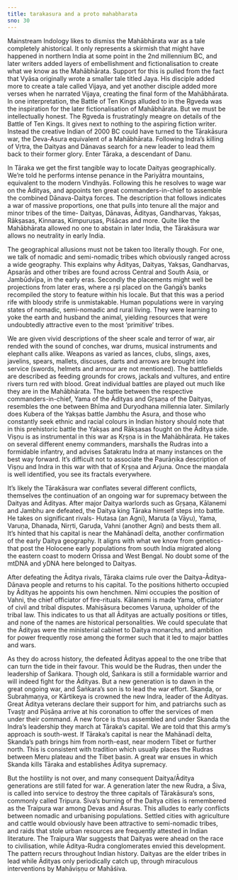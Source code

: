 ```yaml
---
title: tarakasura and a proto mahabharata
sno: 30
---
```


Mainstream Indology likes to dismiss the Mahābhārata war as a tale completely ahistorical. It only represents a skirmish that might have happened in northern India at some point in the 2nd millennium BC, and later writers added layers of embellishment and fictionalisation to create what we know as the Mahābhārata. Support for this is pulled from the fact that Vyāsa originally wrote a smaller tale titled Jaya. His disciple added more to create a tale called Vijaya, and yet another disciple added more verses when he narrated Vijaya, creating the final form of the Mahābhārata. In one interpretation, the Battle of Ten Kings alluded to in the Ṛgveda was the inspiration for the later fictionalisation of Mahābhārata. But we must be intellectually honest. The Ṛgveda is frustratingly meagre on details of the Battle of Ten Kings. It gives next to nothing to the aspiring fiction writer. Instead the creative Indian of 2000 BC could have turned to the Tārakāsura war, the Deva-Asura equivalent of a Mahābhārata. Following Indra’s killing of Vṛtra, the Daityas and Dānavas search for a new leader to lead them back to their former glory. Enter Tāraka, a descendant of Danu.

In Tāraka we get the first tangible way to locate Daityas geographically. We’re told he performs intense penance in the Pariyātra mountains, equivalent to the modern Vindhyās. Following this he resolves to wage war on the Ādityas, and appoints ten great commanders-in-chief to assemble the combined Dānava-Daitya forces. The description that follows indicates a war of massive proportions, one that pulls into tenure all the major and minor tribes of the time- Daityas, Dānavas, Ādityas, Gandharvas, Yakṣas, Rākṣasas, Kinnaras, Kimpuruṣas, Piśācas and more. Quite like the Mahābhārata allowed no one to abstain in later India, the Tārakāsura war allows no neutrality in early India.

The geographical allusions must not be taken too literally though. For one, we talk of nomadic and semi-nomadic tribes which obviously ranged across a wide geography. This explains why Ādityas, Daityas, Yakṣas, Gandharvas, Apsarās and other tribes are found across Central and South Asia, or Jambūdvīpa, in the early eras. Secondly the placements might well be projections from later eras, where a ṛṣi placed on the Gaṅgā’s banks recompiled the story to feature within his locale. But that this was a period rife with bloody strife is unmistakable. Human populations were in varying states of nomadic, semi-nomadic and rural living. They were learning to yoke the earth and husband the animal, yielding resources that were undoubtedly attractive even to the most ‘primitive’ tribes.

We are given vivid descriptions of the sheer scale and terror of war, air rended with the sound of conches, war drums, musical instruments and elephant calls alike. Weapons as varied as lances, clubs, slings, axes, javelins, spears, mallets, discuses, darts and arrows are brought into service (swords, helmets and armour are not mentioned). The battlefields are described as feeding grounds for crows, jackals and vultures, and entire rivers turn red with blood. Great individual battles are played out much like they are in the Mahābhārata. The battle between the respective commanders-in-chief, Yama of the Ādityas and Gṛṣaṇa of the Daityas, resembles the one between Bhīma and Duryodhana millennia later. Similarly does Kubera of the Yakṣas battle Jambhu the Asura, and those who constantly seek ethnic and racial colours in Indian history should note that in this prehistoric battle the Yakṣas and Rākṣasas fought on the Āditya side. Viṣṇu is as instrumental in this war as Kṛṣṇa is in the Mahābhārata. He takes on several different enemy commanders, marshalls the Rudras into a formidable infantry, and advises Śatakratu Indra at many instances on the best way forward. It’s difficult not to associate the Paurāṇika description of Viṣṇu and Indra in this war with that of Kṛṣṇa and Arjuna. Once the maṇḍala is well identified, you see its fractals everywhere.

It’s likely the Tārakāsura war conflates several different conflicts, themselves the continuation of an ongoing war for supremacy between the Daityas and Ādityas. After major Daitya warlords such as Gṛṣaṇa, Kālanemi and Jambhu are defeated, the Daitya king Tāraka himself steps into battle. He takes on significant rivals- Hutasa (an Agni), Maruta (a Vāyu), Yama, Varuṇa, Dhanada, Nirṛti, Garuḍa, Vahni (another Agni) and bests them all. It’s hinted that his capital is near the Mahānadī delta, another confirmation of the early Daitya geography. It aligns with what we know from genetics- that post the Holocene early populations from south India migrated along the eastern coast to modern Orissa and West Bengal. No doubt some of the mtDNA and yDNA here belonged to Daityas.

After defeating the Āditya rivals, Tāraka claims rule over the Daitya-Āditya-Dānava people and returns to his capital. To the positions hitherto occupied by Ādityas he appoints his own henchmen. Nimi occupies the position of Vahni, the chief officiator of fire-rituals. Kālanemi is made Yama, officiator of civil and tribal disputes. Mahiṣāsura becomes Varuṇa, upholder of the tribal law. This indicates to us that all Ādityas are actually positions or titles, and none of the names are historical personalities. We could speculate that the Ādityas were the ministerial cabinet to Daitya monarchs, and ambition for power frequently rose among the former such that it led to major battles and wars.

As they do across history, the defeated Ādityas appeal to the one tribe that can turn the tide in their favour. This would be the Rudras, then under the leadership of Śaṅkara. Though old, Śaṅkara is still a formidable warrior and will indeed fight for the Ādityas. But a new generation is to dawn in the great ongoing war, and Śaṅkara’s son is to lead the war effort. Skanda, or Subrahmaṇya, or Kārtikeya is crowned the new Indra, leader of the Ādityas. Great Āditya veterans declare their support for him, and patriarchs such as Tvaṣṭṛ and Pūṣāṇa arrive at his coronation to offer the services of men under their command. A new force is thus assembled and under Skanda the Indra’s leadership they march at Tāraka’s capital. We are told that this army’s approach is south-west. If Tāraka’s capital is near the Mahānadī delta, Skanda’s path brings him from north-east, near modern Tibet or further north. This is consistent with tradition which usually places the Rudras between Meru plateau and the Tibet basin. A great war ensues in which Skanda kills Tāraka and establishes Āditya supremacy.

But the hostility is not over, and many consequent Daitya/Āditya generations are still fated for war. A generation later the new Rudra, a Śiva, is called into service to destroy the three capitals of Tārakāsura’s sons, commonly called Tripura. Śiva’s burning of the Daitya cities is remembered as the Traipura war among Devas and Asuras. This alludes to early conflicts between nomadic and urbanising populations. Settled cities with agriculture and cattle would obviously have been attractive to semi-nomadic tribes, and raids that stole urban resources are frequently attested in Indian literature. The Traipura War suggests that Daityas were ahead on the race to civilisation, while Āditya-Rudra conglomerates envied this development. The pattern recurs throughout Indian history. Daityas are the elder tribes in lead while Ādityas only periodically catch up, through miraculous interventions by Mahāviṣṇu or Mahāśiva.